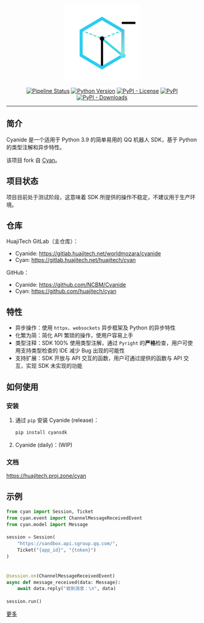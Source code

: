 <div align="center">
    <img src="logo.png" width="200" alt="cyan">
</div>

<div align="center">

[![Pipeline Status](https://gitlab.huajitech.net/worldmozara/cyanide/badges/main/pipeline.svg)](https://gitlab.huajitech.net/worldmozara/cyanide/-/commits/main)
[![Python Version](https://img.shields.io/badge/python-3.9%2B-blue)](https://gitlab.huajitech.net/worldmozara/cyanide)
[![PyPI - License](https://img.shields.io/pypi/l/cyanidebot)](https://gitlab.huajitech.net/worldmozara/cyanide)
[![PyPI](https://img.shields.io/pypi/v/cyanidebot)](https://gitlab.huajitech.net/worldmozara/cyanide)
[![PyPI - Downloads](https://img.shields.io/pypi/dm/cyanidebot)](https://pypi.org/project/cyanidebot/)

</div>

---

## 简介

Cyanide 是一个适用于 Python 3.9 的简单易用的 QQ 机器人 SDK，基于 Python 的类型注解和异步特性。

该项目 fork 自 [Cyan](https://gitlab.huajitech.net/huajitech/cyan)。

## 项目状态

项目目前处于测试阶段，这意味着 SDK 所提供的操作不稳定，不建议用于生产环境。

## 仓库

HuajiTech GitLab（主仓库）：
- Cyanide: https://gitlab.huajitech.net/worldmozara/cyanide
- Cyan: https://gitlab.huajitech.net/huajitech/cyan

GitHub：
- Cyanide: https://github.com/NCBM/Cyanide
- Cyan: https://github.com/huajitech/cyan

## 特性

- 异步操作：使用 `httpx`、`websockets` 异步框架及 Python 的异步特性
- 化繁为简：简化 API 繁琐的操作，使用户容易上手
- 类型注释：SDK 100% 使用类型注解，通过 `Pyright` 的**严格**检查，用户可使用支持类型检查的 IDE 减少 Bug 出现的可能性
- 支持扩展：SDK 开放与 API 交互的函数，用户可通过提供的函数与 API 交互，实现 SDK 未实现的功能

## 如何使用

### 安装

1. 通过 `pip` 安装 Cyanide (release)：
    ```bash
    pip install cyansdk
    ```

2. Cyanide (daily)：(WIP)

### 文档

https://huajitech.proj.zone/cyan

## 示例

```py
from cyan import Session, Ticket
from cyan.event import ChannelMessageReceivedEvent
from cyan.model import Message

session = Session(
    "https://sandbox.api.sgroup.qq.com/",
    Ticket("{app_id}", "{token}")
)


@session.on(ChannelMessageReceivedEvent)
async def message_received(data: Message):
    await data.reply("收到消息：\n", data)

session.run()
```

[更多](examples)
